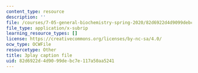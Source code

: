 ```yaml
---
content_type: resource
description: ''
file: /courses/7-05-general-biochemistry-spring-2020/82d6922d4d9099debc7e117a50aa5241_Ed0Wg-5YYCk.srt
file_type: application/x-subrip
learning_resource_types: []
license: https://creativecommons.org/licenses/by-nc-sa/4.0/
ocw_type: OCWFile
resourcetype: Other
title: 3play caption file
uid: 82d6922d-4d90-99de-bc7e-117a50aa5241
---
```

